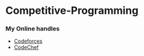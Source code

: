 # Competitive-Programming

### My Online handles 
- [Codeforces](https://codeforces.com/profile/Ashfak_1704124)
- [CodeChef](https://www.codechef.com/users/asfak_1704124)
